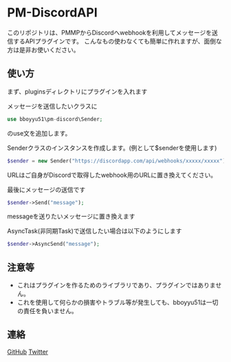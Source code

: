 # PM-DiscordAPI
このリポジトリは、PMMPからDiscordへwebhookを利用してメッセージを送信するAPIプラグインです。
こんなもの使わなくても簡単に作れますが、面倒な方は是非お使いください。

## 使い方
まず、pluginsディレクトリにプラグインを入れます

メッセージを送信したいクラスに
```php
use bboyyu51\pm-discord\Sender;
```
のuse文を追加します。

Senderクラスのインスタンスを作成します。(例として$senderを使用します)
```php
$sender = new Sender("https://discordapp.com/api/webhooks/xxxxx/xxxxx");
```
URLはご自身がDiscordで取得したwebhook用のURLに置き換えてください。

最後にメッセージの送信です
```php
$sender->Send("message");
```
messageを送りたいメッセージに置き換えます

AsyncTask(非同期Task)で送信したい場合は以下のようにします
```php
$sender->AsyncSend("message");
```

## 注意等
* これはプラグインを作るためのライブラリであり、プラグインではありません。
* これを使用して何らかの損害やトラブル等が発生しても、bboyyu51は一切の責任を負いません。

## 連絡
[GitHub](https://github.com/bboyyu51)
[Twitter](https://twitter.com/bbo_potato)